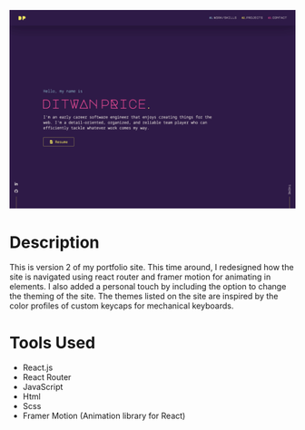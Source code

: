 ![Portfolio V2](src/assets/images/portfolioV2.png)

# Description

This is version 2 of my portfolio site. This time around, I redesigned how the site is navigated using react router and framer motion for animating in elements. I also added a personal touch by including the option to change the theming of the site. The themes listed on the site are inspired by the color profiles of custom keycaps for mechanical keyboards.

# Tools Used

- React.js
- React Router
- JavaScript
- Html
- Scss
- Framer Motion (Animation library for React)
